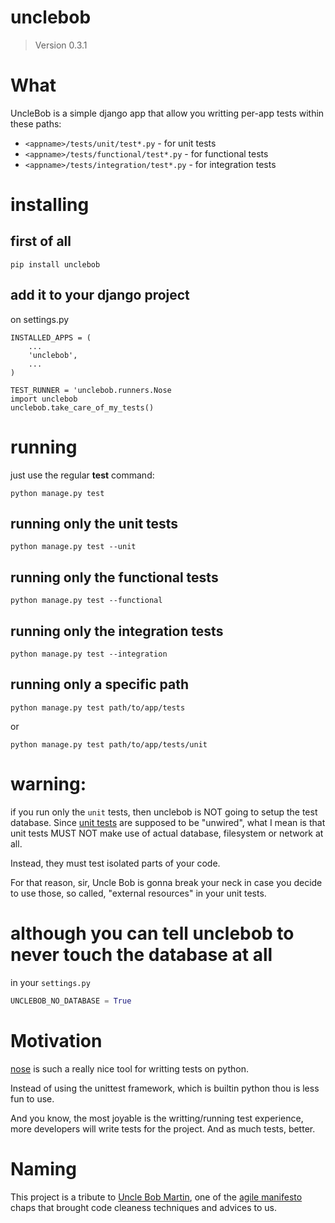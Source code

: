 # unclebob
> Version 0.3.1

# What

UncleBob is a simple django app that allow you writting per-app tests within these paths:

* `<appname>/tests/unit/test*.py` - for unit tests
* `<appname>/tests/functional/test*.py` - for functional tests
* `<appname>/tests/integration/test*.py` - for integration tests

# installing

## first of all

    pip install unclebob

## add it to your django project

on settings.py

    INSTALLED_APPS = (
        ...
        'unclebob',
        ...
    )

    TEST_RUNNER = 'unclebob.runners.Nose
    import unclebob
    unclebob.take_care_of_my_tests()

# running

just use the regular **test** command:

    python manage.py test

## running only the unit tests

    python manage.py test --unit

## running only the functional tests

    python manage.py test --functional

## running only the integration tests

    python manage.py test --integration


## running only a specific path

    python manage.py test path/to/app/tests

or

    python manage.py test path/to/app/tests/unit

# warning:

if you run only the `unit` tests, then unclebob is NOT going to setup
the test database. Since
[unit tests](http://en.wikipedia.org/wiki/Unit_testing) are supposed
to be "unwired", what I mean is that unit tests MUST NOT make use of
actual database, filesystem or network at all.

Instead, they must test isolated parts of your code.

For that reason, sir, Uncle Bob is gonna break your neck in case you
decide to use those, so called, "external resources" in your unit
tests.

# although you can tell unclebob to never touch the database at all

in your `settings.py`

```python
UNCLEBOB_NO_DATABASE = True
```


# Motivation

[nose](http://code.google.com/p/python-nose/) is such a really nice
tool for writting tests on python.

Instead of using the unittest framework, which is builtin python thou
is less fun to use.

And you know, the most joyable is the writting/running test
experience, more developers will write tests for the project. And as
much tests, better.

# Naming

This project is a tribute to
[Uncle Bob Martin](http://en.wikipedia.org/wiki/Robert_Cecil_Martin),
one of the [agile manifesto](http://agilemanifesto.org/) chaps that
brought code cleaness techniques and advices to us.
